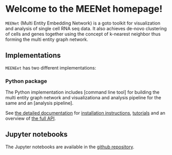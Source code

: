 # Welcome to the MEENet homepage!

`MEENet` (Multi Entity Embedding Network) is a goto toolkit for visualization and analysis of single cell RNA seq data. It also achieves de-novo clustering of cells and genes together using the concept of k-nearest neighbor thus forming the multi entity graph network. 

## Implementations

`MEENEet` has two different implementations:

### Python package

The Python implementation includes [command line tool] for building the multi entity graph network  and visualizationa and analysis pipeline for the same and an [analysis pipeline].

See [the detailed documentation](https://swagatam123.github.io/MEENet-python/) for [installation instructions](http://velocyto.org/velocyto.py/install/index.html), [tutorials](http://velocyto.org/velocyto.py/tutorial/index.html) and an overview of [the full API](http://velocyto.org/velocyto.py/fullapi/index.html).



## Jupyter notebooks

The Jupyter notebooks are available in the [github repository](https://github.com/Swagatam123/MEENet-jupyter_notebook).
